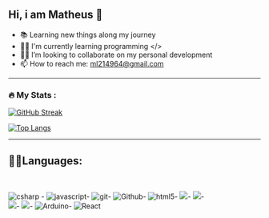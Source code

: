 

## Hi, i am Matheus 🤙

- 📚 Learning new things along my journey
- 👨‍💻 I'm currently learning programming </>
- 💪🏻 I’m looking to collaborate on my personal development
- 📫 How to reach me: ml214964@gmail.com  
 
 ---

### :fire: My Stats :
[![GitHub Streak](https://github-readme-streak-stats.herokuapp.com/?user=matheuslima22&theme=dark)](https://git.io/streak-stats)

[![Top Langs](https://github-readme-stats.vercel.app/api/top-langs/?username=matheuslima22&layout=compact&theme=dark)](https://github.com/anuraghazra/github-readme-stats)

---

## 🐱‍👤Languages:


<br>



<p>
  <img alt="csharp" src="https://img.shields.io/badge/-Csharp-green?style=flat-square&logo=csharp&logoColor=ffffff"> -
  <img alt="javascript" src="https://img.shields.io/badge/-JavaScript-eed718?style=flat-square&logo=javascript&logoColor=ffffff">-
  <img alt="git" src="https://img.shields.io/badge/-Git-F05032?style=flat-square&logo=git&logoColor=white" />-
  <img alt="Github" src="http://img.shields.io/badge/-Github-000000?style=flat-square&logo=github&logoColor=FFFFFF">-
  <img alt="html5" src="https://img.shields.io/badge/-HTML5-E34F26?style=flat-square&logo=html5&logoColor=white" />-
  <img src = "https://img.shields.io/badge/-CSS3-1572B6?style=flat-square&logo=css3&logoColor=white">-
  <img src="http://img.shields.io/badge/-Java-F89820?style=flat-square&logo=java&logoColor=white">-
  <br>
  <img src="http://img.shields.io/badge/-VS%20Code-007ACC?style=flat-square&logo=visual%20studio%20code&logoColor=white">-
  <img src="https://img.shields.io/badge/Microsoft_SQL_Server-CC2927?style=flat-square&logo=microsoft-sql-server&logoColor=white">-
  <img alt="Arduino" src="https://img.shields.io/badge/-Arduino-00979D?style=flat-square&logo=Arduino&logoColor=white">-
  <img alt="React" src="https://img.shields.io/badge/-React-45b8d8?style=flat-square&logo=react&logoColor=white" />
  
</p>

  ##

